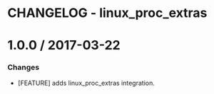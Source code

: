 # CHANGELOG - linux_proc_extras

1.0.0 / 2017-03-22
==================

### Changes

* [FEATURE] adds linux_proc_extras integration.

